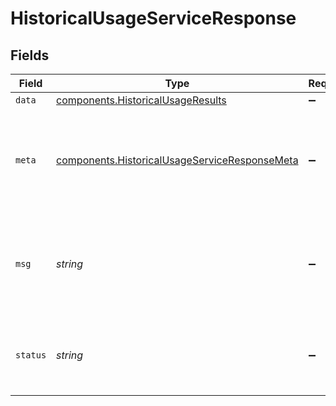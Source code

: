 # HistoricalUsageServiceResponse


## Fields

| Field                                                                                                                 | Type                                                                                                                  | Required                                                                                                              | Description                                                                                                           |
| --------------------------------------------------------------------------------------------------------------------- | --------------------------------------------------------------------------------------------------------------------- | --------------------------------------------------------------------------------------------------------------------- | --------------------------------------------------------------------------------------------------------------------- |
| `data`                                                                                                                | [components.HistoricalUsageResults](../../../sdk/models/components/historicalusageresults.md)                         | :heavy_minus_sign:                                                                                                    | N/A                                                                                                                   |
| `meta`                                                                                                                | [components.HistoricalUsageServiceResponseMeta](../../../sdk/models/components/historicalusageserviceresponsemeta.md) | :heavy_minus_sign:                                                                                                    | Meta information about the scope of the query in a human readable format.                                             |
| `msg`                                                                                                                 | *string*                                                                                                              | :heavy_minus_sign:                                                                                                    | If the query was not successful, this will provide a string that explains why.                                        |
| `status`                                                                                                              | *string*                                                                                                              | :heavy_minus_sign:                                                                                                    | Whether or not we were able to successfully execute the query.                                                        |